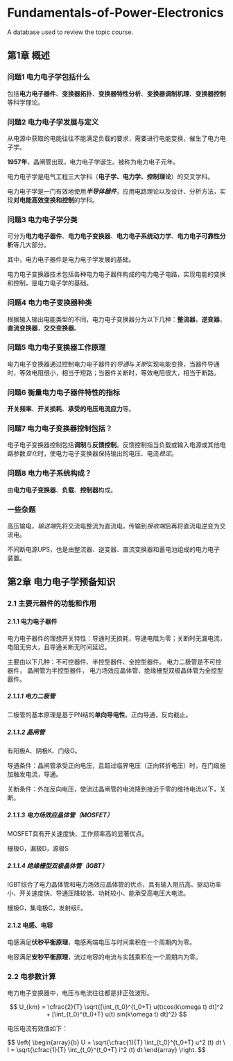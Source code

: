 # Fundamentals-of-Power-Electronics
A database used to review the topic course.

## 第1章 概述

### 问题1 电力电子学包括什么

包括**电力电子器件**、**变换器拓扑**、**变换器特性分析**、**变换器调制机理**、**变换器控制**等科学理论。


### 问题2 电力电子学发展与定义

从电源中获取的电能往往不能满足负载的要求，需要进行电能变换，催生了电力电子学。

**1957年**，晶闸管出现，电力电子学诞生。被称为电力电子元年。

电力电子学是电气工程三大学科（**电子学、电力学、控制理论**）的交叉学科。

电力电子学是一门有效地使用***半导体器件***，应用电路理论以及设计、分析方法，实现**对电能高效变换和控制**的学科。


### 问题3 电力电子学分类

可分为**电力电子器件**、**电力电子变换器**、**电力电子系统动力学**、**电力电子可靠性分析**等几大部分。

其中，电力电子器件是电力电子学发展的基础。

电力电子变换器技术包括各种电力电子器件构成的电力电子电路，实现电能的变换和控制，是电力电子学的基础。


### 问题4 电力电子变换器种类

根据输入输出电能类型的不同，电力电子变换器分为以下几种：**整流器**，**逆变器**，**直流变换器**，**交交变换器**。


### 问题5 电力电子变换器工作原理

电力电子变换器通过控制电力电子器件的*导通*与*关断*实现电能变换，当器件导通时，等效电阻很小，相当于短路；当器件关断时，等效电阻很大，相当于断路。


### 问题6 衡量电力电子器件特性的指标

**开关频率**、**开关损耗**、**承受的电压电流应力**等。


### 问题7 电力电子变换器控制包括？

电子电子变换器控制包括**调制**与**反馈控制**。反馈控制指当负载或输入电源或其他电路参数*变化*时，使电力电子变换器保持输出的电压、电流*稳定*。


### 问题8 电力电子系统构成？

由**电力电子变换器**、**负载**、**控制器**构成。


### 一些杂题

高压输电，*输送端*先将交流电整流为直流电，传输到*接收端*后再将直流电逆变为交流电。

不间断电源UPS，也是由整流器、逆变器、直流变换器和蓄电池组成的电力电子装置。

## 第2章 电力电子学预备知识

### 2.1 主要元器件的功能和作用

#### 2.1.1 电力电子器件

电力电子器件的理想开关特性：导通时无损耗，导通电阻为零；关断时无漏电流，电阻无穷大，且导通关断无时间延迟。

主要由以下几种：不可控器件、半控型器件、全控型器件。
电力二极管是不可控器件，
晶闸管为半控型器件，
电力场效应晶体管、绝缘栅型双极晶体管为全控型器件。

##### 2.1.1.1 电力二极管

二极管的基本原理是基于PN结的**单向导电性**。正向导通，反向截止。

##### 2.1.1.2 晶闸管

有阳极A、阴极K、门级G。

导通条件：晶闸管承受正向电压，且超过临界电压（正向转折电压）时，在门级施加触发电流，导通。

关断条件：外加反向电压，使流过晶闸管的电流降到接近于零的维持电流以下，关断。

##### 2.1.1.3 电力场效应晶体管（MOSFET）

MOSFET具有开关速度快、工作频率高的显著优点。

栅极G，漏极D，源极S

##### 2.1.1.4 绝缘栅型双极晶体管（IGBT）

IGBT综合了电力晶体管和电力场效应晶体管的优点，具有输入阻抗高、驱动功率小、开关速度快、导通压降较低、功耗较小、能承受高电压大电流。

栅极G，集电极C，发射级E。

#### 2.1.2 电感、电容

电感满足**伏秒平衡原理**，电感两端电压与时间乘积在一个周期内为零。

电容满足**安秒平衡原理**，流过电容的电流与实践乘积在一个周期内为零。

### 2.2 电参数计算

电力电子变换器中，电压与电流往往都是非正弦波形。

$$ U_{km} = \cfrac{2}{T} \sqrt{[\int_{t_0}^{t_0+T} u(t)cos(k\omega t) dt]^2 + [\int_{t_0}^{t_0+T} u(t) sin(k\omega t) dt]^2} $$

电压电流有效值如下：

$$
\left\{
\begin{array}{b}
  U = \sqrt{\cfrac{1}{T} \int_{t_0}^{t_0+T} u^2 (t) dt \\
  I = \sqrt{\cfrac{1}{T} \int_{t_0}^{t_0+T} i^2 (t) dt 
\end{array}
\right. 
$$
